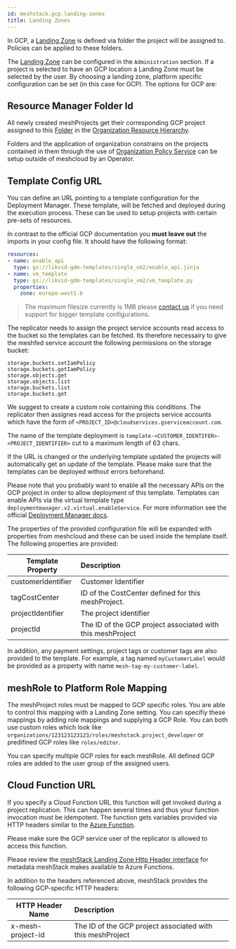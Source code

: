 ```yaml
---
id: meshstack.gcp.landing-zones
title: Landing Zones
---
```


In GCP, a [Landing Zone](./meshcloud.landing-zones.md) is defined via folder the project will be assigned to. Policies can be applied
to these folders.

The [Landing Zone](./meshcloud.landing-zones.md) can be configured in the `Administration` section. If a project is selected to have an GCP location a Landing Zone must be selected by the user. By choosing a landing zone, platform specific configuration can be set (in this case for GCP). The options for GCP are:

## Resource Manager Folder Id

All newly created meshProjects get their corresponding GCP project assigned to this [Folder](https://cloud.google.com/resource-manager/docs/creating-managing-folders) in the [Organization Resource Hierarchy](https://cloud.google.com/resource-manager/docs/cloud-platform-resource-hierarchy).

Folders and the application of organization constrains on the projects contained in them through the use of [Organization Policy Service](https://cloud.google.com/resource-manager/docs/organization-policy/overview) can be setup outside of meshcloud by an Operator.

## Template Config URL

You can define an URL pointing to a template configuration for the Deployment Manager. These template, will be fetched and deployed during the execution process. These can be used to setup projects with certain pre-sets of resources.

In contrast to the official GCP documentation you **must leave out** the imports in your config file. It should have the following format:

```yaml
resources:
- name: enable_api
  type: gs://likvid-gdm-templates/single_vm2/enable_api.jinja
- name: vm_template
  type: gs://likvid-gdm-templates/single_vm2/vm_template.py
  properties:
    zone: europe-west1-b
```

> The maximum filesize currently is 1MB please [contact us](mailto:support@meshcloud.io) if you need support for bigger template configurations.

The replicator needs to assign the project service accounts read access to the bucket so the templates can be fetched. Its therefore necessairy to give the meshfed service account the following permissions on the storage bucket:

```text
storage.buckets.setIamPolicy
storage.buckets.getIamPolicy
storage.objects.get
storage.objects.list
storage.buckets.list
storage.buckets.get
```

We suggest to create a custom role containing this conditions. The replicator then assignes read access for the projects service accounts which have the form of `<PROJECT_ID>@cloudservices.gserviceaccount.com`.

The name of the template deployment is `template-<CUSTOMER_IDENTIFER>-<PROJECT_IDENTIFIER>` cut to a maximum length of 63 chars.

If the URL is changed or the underlying template updated the projects will automatically get an update of the template. Please make sure that the templates can be deployed without errors beforehand.

Please note that you probably want to enable all the necessary APIs on the GCP project in order to allow deployment of this template. Templates can enable APIs via the virtual template type `deploymentmanager.v2.virtual.enableService`. For more information see the official [Deployment Manager docs](https://cloud.google.com/deployment-manager/docs/configuration/supported-resource-types).

The properties of the provided configuration file will be expanded with properties from meshcloud and these can be used inside the template itself. The following properties are provided:

| Template Property  | Description                                                |
| ------------------ | :--------------------------------------------------------- |
| customerIdentifier | Customer Identifier                                        |
| tagCostCenter      | ID of the CostCenter defined for this meshProject.         |
| projectIdentifier  | The project identifier                                     |
| projectId          | The ID of the GCP project associated with this meshProject |

In addition, any payment settings, project tags or customer tags are also provided to the template.
For example, a tag named `myCustomerLabel` would be provided as a property with name `mesh-tag-my-customer-label`.

## meshRole to Platform Role Mapping

The meshProject roles must be mapped to GCP specific roles. You are able to control this mapping with a Landing Zone setting. You can specifiy these mappings by adding role mappings and supplying a GCP Role. You can both use custom roles which look like `organizations/123123123123/roles/meshstack.project_developer` or predifined GCP roles like `roles/editor`.

You can specify multiple GCP roles for each meshRole. All defined GCP roles are added to the user group of the assigned users.

## Cloud Function URL

If you specify a Cloud Function URL this function will get invoked during a project replication. This can happen several times and thus your function invocation must be idempotent. The function gets variables provided via HTTP headers similar to the [Azure Function](./meshstack.azure.landing-zones.md#azure-function).

Please make sure the GCP service user of the replicator is allowed to access this function.

Please review the [meshStack Landing Zone Http Header interface](./meshstack.tag-schema.md#http-header-interface) for metadata meshStack makes available to Azure Functions.

In addition to the headers referenced above, meshStack provides the following GCP-specific HTTP headers:

| HTTP Header Name           | Description                                                |
| -------------------------- | :--------------------------------------------------------- |
| x-mesh-project-id          | The ID of the GCP project associated with this meshProject |
